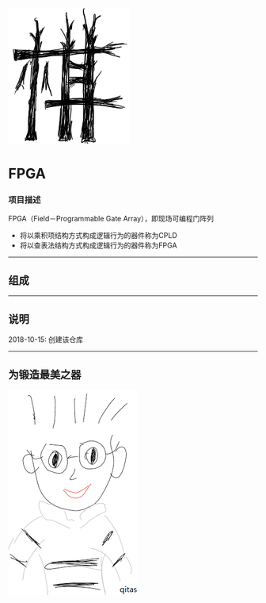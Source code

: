 ﻿[![sites](qitas/Qi.png)](http://www.qitas.cn)

# FPGA

### 项目描述

FPGA（Field－Programmable Gate Array），即现场可编程门阵列

- 将以乘积项结构方式构成逻辑行为的器件称为CPLD
- 将以查表法结构方式构成逻辑行为的器件称为FPGA

---

## 组成



---
## 说明

2018-10-15: 创建该仓库

---
## 为锻造最美之器
[![sites](qitas/qitas.png)](http://www.qitas.cn)
